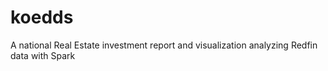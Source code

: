 # koedds
A national Real Estate investment report and visualization analyzing Redfin data with Spark
